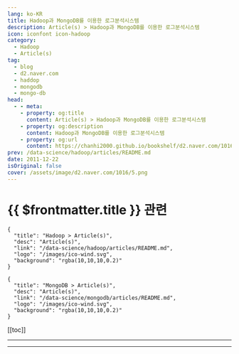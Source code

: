 ```yaml
---
lang: ko-KR
title: Hadoop과 MongoDB를 이용한 로그분석시스템
description: Article(s) > Hadoop과 MongoDB를 이용한 로그분석시스템
icon: iconfont icon-hadoop
category: 
  - Hadoop 
  - Article(s)
tag: 
  - blog
  - d2.naver.com
  - haddop
  - mongodb
  - mongo-db
head:  
  - - meta:
    - property: og:title
      content: Article(s) > Hadoop과 MongoDB를 이용한 로그분석시스템
    - property: og:description
      content: Hadoop과 MongoDB를 이용한 로그분석시스템
    - property: og:url
      content: https://chanhi2000.github.io/bookshelf/d2.naver.com/1016.html
prev: /data-science/hadoop/articles/README.md
date: 2011-12-22
isOriginal: false
cover: /assets/image/d2.naver.com/1016/5.png
---
```


# {{ $frontmatter.title }} 관련

```component VPCard
{
  "title": "Hadoop > Article(s)",
  "desc": "Article(s)",
  "link": "/data-science/hadoop/articles/README.md",
  "logo": "/images/ico-wind.svg",
  "background": "rgba(10,10,10,0.2)"
}
```

```component VPCard
{
  "title": "MongoDB > Article(s)",
  "desc": "Article(s)",
  "link": "/data-science/mongodb/articles/README.md",
  "logo": "/images/ico-wind.svg",
  "background": "rgba(10,10,10,0.2)"
}
```

[[toc]]

---

<SiteInfo
  name="Hadoop과 MongoDB를 이용한 로그분석시스템 | NAVER D2"
  desc="Hadoop과 MongoDB를 이용한 로그분석시스템"
  url="https://d2.naver.com/helloworld/1016"
  logo="/assets/image/d2.naver.com/favicon.ico"
  preview="/assets/image/d2.naver.com/1016/5.png"/>

<!-- TODO: 작성 -->

---

<TagLinks />